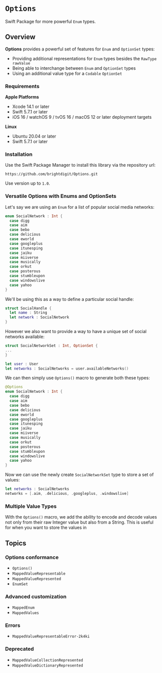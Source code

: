 # ``Options``

Swift Package for more powerful `Enum` types.

## Overview

**Options** provides a powerful set of features for `Enum` and `OptionSet` types:

- Providing additional representations for `Enum` types besides the `RawType rawValue` 
- Being able to interchange between `Enum` and `OptionSet` types
- Using an additional value type for a `Codable` `OptionSet`

### Requirements 

**Apple Platforms**

- Xcode 14.1 or later
- Swift 5.7.1 or later
- iOS 16 / watchOS 9 / tvOS 16 / macOS 12 or later deployment targets

**Linux**

- Ubuntu 20.04 or later
- Swift 5.7.1 or later

### Installation

Use the Swift Package Manager to install this library via the repository url:

```
https://github.com/brightdigit/Options.git
```

Use version up to `1.0`.

### Versatile Options with Enums and OptionSets

Let's say we are using an `Enum` for a list of popular social media networks:

```swift
enum SocialNetwork : Int {
  case digg
  case aim
  case bebo
  case delicious
  case eworld
  case googleplus
  case itunesping
  case jaiku
  case miiverse
  case musically
  case orkut
  case posterous
  case stumbleupon
  case windowslive
  case yahoo
}
```

We'll be using this as a way to define a particular social handle:

```swift
struct SocialHandle {
  let name : String
  let network : SocialNetwork
}
```

However we also want to provide a way to have a unique set of social networks available:

```swift
struct SocialNetworkSet : Int, OptionSet {
...
}

let user : User
let networks : SocialNetworks = user.availableNetworks()
```

We can then simply use ``Options()`` macro to generate both these types:

```swift
@Options
enum SocialNetwork : Int {
  case digg
  case aim
  case bebo
  case delicious
  case eworld
  case googleplus
  case itunesping
  case jaiku
  case miiverse
  case musically
  case orkut
  case posterous
  case stumbleupon
  case windowslive
  case yahoo
}
```

Now we can use the newly create `SocialNetworkSet` type to store a set of values:

```swift
let networks : SocialNetworks
networks = [.aim, .delicious, .googleplus, .windowslive]
```

### Multiple Value Types

With the ``Options()`` macro, we add the ability to encode and decode values not only from their raw Integer value but also from a String. This is useful for when you want to store the values in  

## Topics

### Options conformance

- ``Options()``
- ``MappedValueRepresentable``
- ``MappedValueRepresented``
- ``EnumSet``

### Advanced customization

- ``MappedEnum``
- ``MappedValues``

### Errors

- ``MappedValueRepresentableError-2k4ki``

### Deprecated 

- ``MappedValueCollectionRepresented``
- ``MappedValueDictionaryRepresented``
